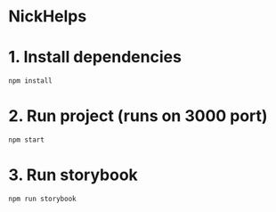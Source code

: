 # NickHelps

# 1. Install dependencies

`npm install`

# 2. Run project (runs on 3000 port)

`npm start`

# 3. Run storybook

`npm run storybook`
